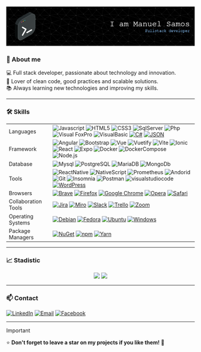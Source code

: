 ![Header](https://raw.githubusercontent.com/ManuelSamos/ManuelSamos/refs/heads/main/github-header-image.png)

### 🌟 About me
💻 Full stack developer, passionate about technology and innovation.  
🚀 Lover of clean code, good practices and scalable solutions.  
📚 Always learning new technologies and improving my skills.


---

### 🛠️ Skills  
| | |
| ------------- | ------------- |
| Languages  | ![Javascript](https://shields.io/badge/JavaScript-F7DF1E?style=for-the-badge&logo=JavaScript&logoColor=000) ![HTML5](https://img.shields.io/badge/HTML5-c94c2e?style=for-the-badge&logo=html5&logoColor=white) ![CSS3](https://img.shields.io/badge/CSS3-1572B6?style=for-the-badge&logo=css3&logoColor=white) ![SqlServer](https://img.shields.io/badge/SQL_Server-yellowgreen?style=for-the-badge) ![Php](https://img.shields.io/badge/-PHP-777BB4?style=for-the-badge&logo=php&labelColor=777BB4&logoColor=FFF) ![Visual FoxPro](https://img.shields.io/badge/Visual%20FoxPro-DD0031?style=for-the-badge) ![VisualBasic](https://img.shields.io/badge/Visual%20Basic-305d98?style=for-the-badge) [![C#](https://custom-icon-badges.demolab.com/badge/C%23-%23239120.svg?logo=cshrp&logoColor=white&style=for-the-badge)](#) [![JSON](https://img.shields.io/badge/JSON-000?logo=json&logoColor=fff&style=for-the-badge)](#)  |
| Framework   | ![Angular](https://img.shields.io/badge/Angular-DD0031?style=for-the-badge&logo=angular&logoColor=white) ![Bootstrap](https://img.shields.io/badge/Bootstrap-563D7C?style=for-the-badge&logo=bootstrap&logoColor=white) ![Vue](https://img.shields.io/badge/Vue.js-35495E?style=for-the-badge&logo=vuedotjs&logoColor=4FC08D) ![Vuetify](https://img.shields.io/static/v1?style=for-the-badge&message=Vuetify&color=373e47&logo=Vuetify&logoColor=8DD6F9&label=) ![Vite](https://img.shields.io/badge/Vite-646CFF?style=for-the-badge&logo=Vite&logoColor=white)  ![Ionic](https://img.shields.io/badge/Ionic-5D80F1?style=for-the-badge&logo=ionic&logoColor=white) ![React](https://img.shields.io/badge/React-61DAFB?style=for-the-badge&logo=react&logoColor=black)  ![Expo](https://img.shields.io/badge/Expo-000020?style=for-the-badge&logo=expo&logoColor=white) ![Docker](https://img.shields.io/badge/Docker-2496ED?style=for-the-badge&logo=docker&logoColor=white) ![DockerCompose](https://flat.badgen.net/badge/FOR/DOCKER%20COMPOSE?scale=1.4&icon=https%3A%2F%2Fraw.githubusercontent.com%2FManuelSamos%2FManuelSamos%2F2c7005f3d1ee1bb17474e9db4b6de4e12f3474a6%2Fdockercompose.svg&label) ![Node.js](https://img.shields.io/badge/Node.js-339933?style=for-the-badge&logo=nodedotjs&logoColor=white)  |
| Database   |  ![Mysql](https://img.shields.io/badge/MySQL-4479A1?style=for-the-badge&logo=mysql&logoColor=white) ![PostgreSQL](https://img.shields.io/badge/PostgreSQL-336791?style=for-the-badge&logo=postgresql&logoColor=white) ![MariaDB](https://img.shields.io/badge/MariaDB-003545?style=for-the-badge&logo=mariadb&logoColor=white) ![MongoDb](https://img.shields.io/badge/-MongoDB-13aa52?style=for-the-badge&logo=mongodb&logoColor=white) |  
| Tools   | ![ReactNative](https://img.shields.io/badge/ReactNative-222222?style=for-the-badge&logo=React&logoColor=) ![NativeScript](https://img.shields.io/badge/NativeScript-65ADF1?style=for-the-badge&logo=nativescript&logoColor=white)  ![Prometheus](https://img.shields.io/badge/Prometheus-E6522C?style=for-the-badge&logo=prometheus&logoColor=white) ![Andorid](https://img.shields.io/badge/Android-3DDC84?style=for-the-badge&logo=Android&logoColor=white) ![Git](https://img.shields.io/badge/Git-c94c2e?style=for-the-badge&logo=git&logoColor=white) ![Insomnia](https://img.shields.io/badge/Insomnia-4000BF?logo=insomnia&logoColor=white&style=for-the-badge) ![Postman](https://img.shields.io/badge/Postman-FF6C37?style=for-the-badge&logo=Postman&logoColor=white) ![visualstudiocode](https://img.shields.io/badge/Visual%20Studio%20Code-007ACC?logo=visualstudiocode&logoColor=fff&style=for-the-badge) [![WordPress](https://img.shields.io/badge/WordPress-%2321759B.svg?logo=wordpress&logoColor=white&style=for-the-badge)](#) |
| Browsers  |  [![Brave](https://img.shields.io/badge/Brave-FB542B?logo=Brave&logoColor=white&style=for-the-badge)](#) [![Firefox](https://img.shields.io/badge/Firefox-FF7139?logo=Firefox&logoColor=white&style=for-the-badge)](#) [![Google Chrome](https://img.shields.io/badge/Google%20Chrome-4285F4?logo=GoogleChrome&logoColor=white&style=for-the-badge)](#) [![Opera](https://img.shields.io/badge/Opera-FF1B2D?logo=Opera&logoColor=white&style=for-the-badge)](#) [![Safari](https://img.shields.io/badge/Safari-006CFF?logo=safari&logoColor=fff&style=for-the-badge)](#)  |
| Collaboration Tools  | [![Jira](https://img.shields.io/badge/Jira-0052CC?logo=jira&logoColor=fff&style=for-the-badge)](#) [![Miro](https://img.shields.io/badge/Miro-050038?logo=miro&logoColor=fff&style=for-the-badge)](#) [![Slack](https://img.shields.io/badge/Slack-4A154B?logo=slack&logoColor=fff&style=for-the-badge)](#) [![Trello](https://img.shields.io/badge/Trello-0052CC?logo=trello&logoColor=fff&style=for-the-badge)](#) [![Zoom](https://img.shields.io/badge/Zoom-2D8CFF?logo=zoom&logoColor=white&style=for-the-badge)](#)   |
| Operating Systems  | [![Debian](https://img.shields.io/badge/Debian-A81D33?logo=debian&logoColor=fff&style=for-the-badge)](#) [![Fedora](https://img.shields.io/badge/Fedora-51A2DA?logo=fedora&logoColor=fff&style=for-the-badge)](#) [![Ubuntu](https://img.shields.io/badge/Ubuntu-E95420?logo=ubuntu&logoColor=white&style=for-the-badge)](#) [![Windows](https://custom-icon-badges.demolab.com/badge/Windows-0078D6?logo=windows11&logoColor=white&style=for-the-badge)](#)  |
| Package Managers  | [![NuGet](https://img.shields.io/badge/NuGet-004880?logo=nuget&logoColor=fff&style=for-the-badge)](#) [![npm](https://img.shields.io/badge/npm-CB3837?logo=npm&logoColor=fff&style=for-the-badge)](#) [![Yarn](https://img.shields.io/badge/Yarn-2C8EBB?logo=yarn&logoColor=fff&style=for-the-badge)](#)  |


---

### 📈 Stadistic  
<p align="center">
  <img src="https://github-readme-stats.vercel.app/api?username=ManuelSamos&show_icons=true&theme=radical" height="165"/>
  <img src="https://github-readme-streak-stats.herokuapp.com/?user=ManuelSamos&theme=radical" height="165"/>
</p>

---

### 📫 Contact
[![LinkedIn](https://img.shields.io/badge/LinkedIn-0077B5?style=for-the-badge&logo=linkedin&logoColor=white)](https://www.linkedin.com/in/manuel-samos-16ab22314)  [![Email](https://img.shields.io/badge/Email-D14836?style=for-the-badge&logo=gmail&logoColor=white)](mailto:mangus083@gmail.com) [![Facebook](https://img.shields.io/badge/Facebook-3D82ED?style=for-the-badge&logo=facebook&logoColor=white)](https://www.facebook.com/manuel.samos.3)




---

> [!IMPORTANT]
> ⭐ **Don't forget to leave a star on my projects if you like them!** 🌟
> 


